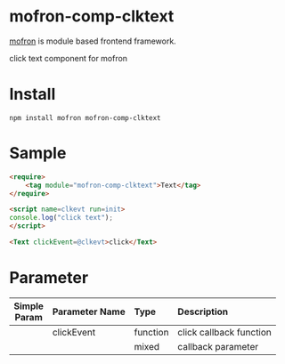 # mofron-comp-clktext
[mofron](https://mofron.github.io/mofron/) is module based frontend framework.

click text component for mofron


# Install
```
npm install mofron mofron-comp-clktext
```

# Sample
```html
<require>
    <tag module="mofron-comp-clktext">Text</tag>
</require>

<script name=clkevt run=init>
console.log("click text");
</script>

<Text clickEvent=@clkevt>click</Text>
```
# Parameter

|Simple<br>Param | Parameter Name | Type | Description |
|:--------------:|:---------------|:-----|:------------|
| | clickEvent | function | click callback function |
| | | mixed | callback parameter |


